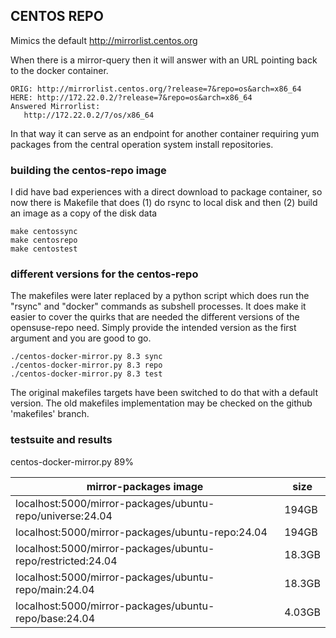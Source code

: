 ## CENTOS REPO

Mimics the default http://mirrorlist.centos.org

When there is a mirror-query then it will answer with an URL pointing back to the docker container.

    ORIG: http://mirrorlist.centos.org/?release=7&repo=os&arch=x86_64
    HERE: http://172.22.0.2/?release=7&repo=os&arch=x86_64
    Answered Mirrorlist:
       http://172.22.0.2/7/os/x86_64

In that way it can serve as an endpoint for another container requiring yum packages from the central operation system install repositories.

### building the centos-repo image

I did have bad experiences with a direct download to package container, so now there is Makefile that does (1) do rsync to local disk and then (2) build an image as a copy of the disk data

    make centossync
    make centosrepo
    make centostest

### different versions for the centos-repo

The makefiles were later replaced by a python script which does run the "rsync" and "docker" commands as 
subshell processes. It does make it easier to cover the quirks that are needed the different versions of
the opensuse-repo need. Simply provide the intended version as the first argument and you are good to go.

    ./centos-docker-mirror.py 8.3 sync
    ./centos-docker-mirror.py 8.3 repo
    ./centos-docker-mirror.py 8.3 test

The original makefiles targets have been switched to do that with a default version. The old makefiles
implementation may be checked on the github 'makefiles' branch.

### testsuite and results

centos-docker-mirror.py  89%


| mirror-packages image | size
| --------------------- | -----------------------------------------
| localhost:5000/mirror-packages/ubuntu-repo/universe:24.04 | 194GB
| localhost:5000/mirror-packages/ubuntu-repo:24.04 | 194GB
| localhost:5000/mirror-packages/ubuntu-repo/restricted:24.04 | 18.3GB
| localhost:5000/mirror-packages/ubuntu-repo/main:24.04 | 18.3GB
| localhost:5000/mirror-packages/ubuntu-repo/base:24.04 | 4.03GB
